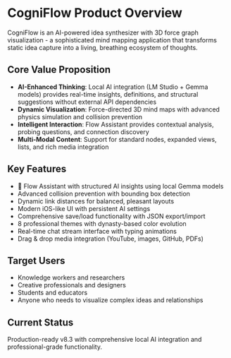 # CogniFlow Product Overview

CogniFlow is an AI-powered idea synthesizer with 3D force graph visualization - a sophisticated mind mapping application that transforms static idea capture into a living, breathing ecosystem of thoughts.

## Core Value Proposition
- **AI-Enhanced Thinking**: Local AI integration (LM Studio + Gemma models) provides real-time insights, definitions, and structural suggestions without external API dependencies
- **Dynamic Visualization**: Force-directed 3D mind maps with advanced physics simulation and collision prevention
- **Intelligent Interaction**: Flow Assistant provides contextual analysis, probing questions, and connection discovery
- **Multi-Modal Content**: Support for standard nodes, expanded views, lists, and rich media integration

## Key Features
- 🌊 Flow Assistant with structured AI insights using local Gemma models
- Advanced collision prevention with bounding box detection
- Dynamic link distances for balanced, pleasant layouts
- Modern iOS-like UI with persistent AI settings
- Comprehensive save/load functionality with JSON export/import
- 8 professional themes with dynasty-based color evolution
- Real-time chat stream interface with typing animations
- Drag & drop media integration (YouTube, images, GitHub, PDFs)

## Target Users
- Knowledge workers and researchers
- Creative professionals and designers  
- Students and educators
- Anyone who needs to visualize complex ideas and relationships

## Current Status
Production-ready v8.3 with comprehensive local AI integration and professional-grade functionality.